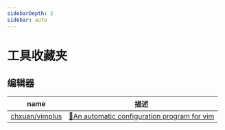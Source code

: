 ```yaml
---
sidebarDepth: 2
sidebar: auto
---
```


# 工具收藏夹

## 编辑器

| name                                                | 描述                                                                                    |
| --------------------------------------------------- | --------------------------------------------------------------------------------------- |
| [chxuan/vimplus](https://github.com/chxuan/vimplus) | [:rocket:An automatic configuration program for vim](https://github.com/chxuan/vimplus) |
